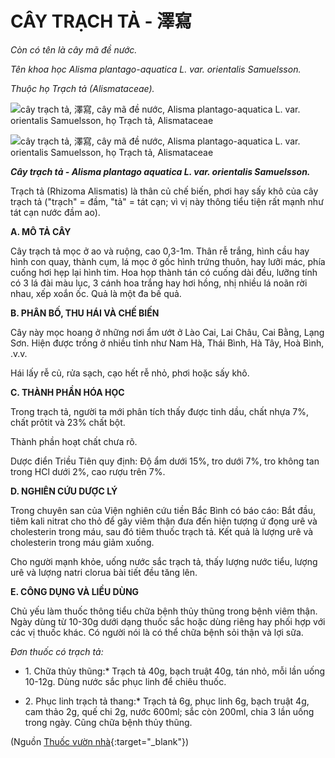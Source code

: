 # CÂY TRẠCH TẢ - 澤寫

*Còn có tên là cây mã đề nước.*

*Tên khoa học Alisma plantago-aquatica L. var. orientalis Samuelsson.*

*Thuộc họ Trạch tả (Alismataceae).*

![cây trạch tả, 澤寫, cây mã đề nước, Alisma plantago-aquatica L. var. orientalis Samuelsson, họ Trạch tả, Alismataceae](/imgs/caythuoc/dtl/cay-trach-ta.jpg)

![cây trạch tả, 澤寫, cây mã đề nước, Alisma plantago-aquatica L. var. orientalis Samuelsson, họ Trạch tả, Alismataceae](/imgs/caythuoc/dtl/cay-trach-ta-2.jpg)

***Cây trạch tả \- Alisma plantago aquatica L. var. orientalis Samuelsson.***

Trạch tả (Rhizoma Alismatis) là thân củ chế biến, phơi hay sấy khô của cây trạch tả ("trạch" = đầm, "tả" = tát cạn; vì vị này thông tiểu tiện rất mạnh như tát cạn nước đầm ao).

**A. MÔ TẢ CÂY**

Cây trạch tả mọc ở ao và ruộng, cao 0,3-1m. Thân rễ trắng, hình cầu hay hình con quay, thành cụm, lá mọc ở gốc hình trứng thuôn, hay lưỡi mác, phía cuống hơi hẹp lại hình tim. Hoa họp thành tán có cuống dài đều, lưỡng tính có 3 lá đài màu lục, 3 cánh hoa trắng hay hơi hồng, nhị nhiều lá noãn rời nhau, xếp xoắn ốc. Quả là một đa bế quả.

**B. PHÂN BỐ, THU HÁI VÀ CHẾ BIẾN**

Cây này mọc hoang ở những nơi ẩm ướt ở Lào Cai, Lai Châu, Cai Bằng, Lạng Sơn. Hiện được trồng ở nhiều tỉnh như Nam Hà, Thái Bình, Hà Tây, Hoà Bình, .v.v.

Hái lấy rễ củ, rửa sạch, cạo hết rễ nhỏ, phơi hoặc sấy khô.

**C. THÀNH PHẦN HÓA HỌC**

Trong trạch tả, người ta mới phân tích thấy được tinh dầu, chất nhựa 7%, chất prôtit và 23% chất bột.

Thành phần hoạt chất chưa rõ.

Dược điển Triều Tiên quy định: Độ ẩm dưới 15%, tro dưới 7%, tro không tan trong HCl dưới 2%, cao rượu trên 7%.

**D. NGHIÊN CỨU DƯỢC LÝ**

Trong chuyên san của Viện nghiên cứu tiền Bắc Bình có báo cáo: Bắt đầu, tiêm kali nitrat cho thỏ để gây viêm thận đưa đến hiện tượng ứ đọng urê và cholesterin trong máu, sau đó tiêm thuốc trạch tả. Kết quả là lượng urê và cholesterin trong máu giảm xuống.

Cho người mạnh khỏe, uống nước sắc trạch tả, thấy lượng nước tiểu, lượng urê và lượng natri clorua bài tiết đều tăng lên.

**E. CÔNG DỤNG VÀ LIỀU DÙNG**

Chủ yếu làm thuốc thông tiểu chữa bệnh thủy thũng trong bệnh viêm thận. Ngày dùng từ 10-30g dưới dạng thuốc sắc hoặc dùng riêng hay phối hợp với các vị thuốc khác. Có người nói là có thể chữa bệnh sỏi thận và lợi sữa.

*Đơn thuốc có trạch tả:*

* 1\. Chữa thủy thũng:* Trạch tả 40g, bạch truật 40g, tán nhỏ, mỗi lần uống 10-12g. Dùng nước sắc phục linh để chiêu thuốc.

* 2\. Phục linh trạch tả thang:* Trạch tả 6g, phục linh 6g, bạch truật 4g, cam thảo 2g, quế chi 2g, nước 600ml; sắc còn 200ml, chia 3 lần uống trong ngày. Cũng chữa bệnh thủy thũng.


(Nguồn [Thuốc vườn nhà](http://thuocvuonnha.com){:target="_blank"})